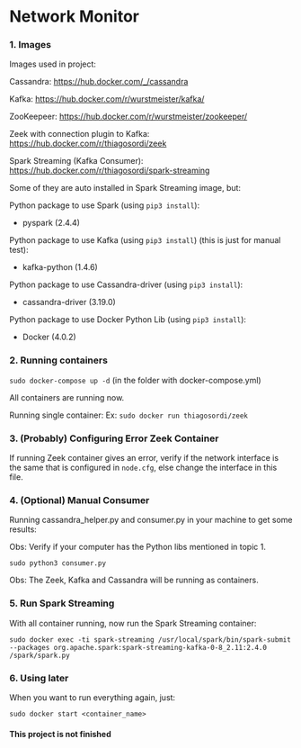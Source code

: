 # Network Monitor

<h3>1. Images </h3>
Images used in project:

Cassandra:
https://hub.docker.com/_/cassandra

Kafka:
https://hub.docker.com/r/wurstmeister/kafka/

ZooKeepeer:
https://hub.docker.com/r/wurstmeister/zookeeper/

Zeek with connection plugin to Kafka:
https://hub.docker.com/r/thiagosordi/zeek

Spark Streaming (Kafka Consumer):
https://hub.docker.com/r/thiagosordi/spark-streaming

Some of they are auto installed in Spark Streaming image, but:

Python package to use Spark (using ```pip3 install```):
- pyspark (2.4.4)

Python package to use Kafka (using ```pip3 install```) (this is just for manual test):
- kafka-python (1.4.6)

Python package to use Cassandra-driver (using ```pip3 install```):
- cassandra-driver (3.19.0)

Python package to use Docker Python Lib (using ```pip3 install```):
- Docker (4.0.2)

<h3>2. Running containers </h3>

```sudo docker-compose up -d``` (in the folder with docker-compose.yml)

All containers are running now.

Running single container:
Ex:
```sudo docker run thiagosordi/zeek```

<h3>3. (Probably) Configuring Error Zeek Container </h3>

If running Zeek container gives an error, verify if the network interface is the same that is configured in ```node.cfg```, else change the interface in this file.

<h3>4. (Optional) Manual Consumer</h3>
Running cassandra_helper.py and consumer.py in your machine to get some results:

Obs: Verify if your computer has the Python libs mentioned in topic 1.

```sudo python3 consumer.py```

Obs: The Zeek, Kafka and Cassandra will be running as containers.

<h3>5. Run Spark Streaming </h3>
With all container running, now run the Spark Streaming container:

```sudo docker exec -ti spark-streaming /usr/local/spark/bin/spark-submit --packages org.apache.spark:spark-streaming-kafka-0-8_2.11:2.4.0 /spark/spark.py```

<h3>6. Using later </h3>
When you want to run everything again, just:

```sudo docker start <container_name>```

<h4>This project is not finished</h4>

